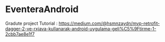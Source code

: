 # EventeraAndroid
Gradute project
Tutorial : <a>https://medium.com/@hsmnzaydn/mvp-retrofit-dagger-2-ve-rxjava-kullanarak-android-uygulama-geli%C5%9Ftirme-1-2cbb7ae8e1f7</a>
